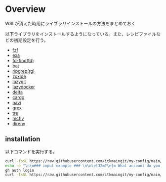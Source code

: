 # Overview

WSLが消えた時用にライブラリインストールの方法をまとめておく

以下ライブラリをインストールするようになっている。また、レシピファイルなどの初期設定を行う。

- [fzf](https://github.com/junegunn/fzf)
- [exa](https://github.com/ogham/exa)
- [fd-find(fd)](https://github.com/sharkdp/fd)
- [bat](https://github.com/sharkdp/bat)
- [ripgrep(rg)](https://github.com/BurntSushi/ripgrep)
- [zoxide](https://github.com/ajeetdsouza/zoxide)
- [lazygit](https://github.com/jesseduffield/lazygit)
- [lazydocker](https://github.com/jesseduffield/lazydocker)
- [delta](https://github.com/dandavison/delta)
- [cargo](https://qiita.com/yoshiyasu1111/items/0c3d08658560d4b91431)
- [navi](https://github.com/denisidoro/navi)
- [grex](https://github.com/pemistahl/grex)
- [tre](https://github.com/dduan/tre)
- [mcfly](https://github.com/cantino/mcfly)
- [direnv](https://github.com/direnv/direnv/tree/master)

## installation

以下コマンドを実行する。

```bash
curl -fsSL https://raw.githubusercontent.com/itkmaingit/my-config/main/scripts/setup_git.sh | sh
echo -e "\n\n### input example ### \n\n\e[32m?\e[m What account do you want to log into? ->\e[36m GitHub.com\e[m\n\e[32m?\e[m What is your preferred protocol for Git operations? -> \e[36mSSH\e[m\n\e[32m?\e[m Generate a new SSH key to add to your GitHub account? -> \e[36mYes\e[m\n\e[32m?\e[m Enter a passphrase for your new SSH key -> (Enter) \n\e[32m?\e[m How would you like to authenticate GitHub CLI? -> \e[36mLogin with a web browser\e[m\n\n"
gh auth login
curl -fsSL https://raw.githubusercontent.com/itkmaingit/my-config/main/scripts/setup_wsl.sh | sh
```

